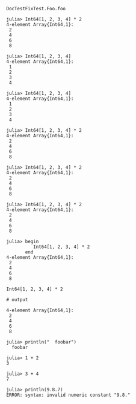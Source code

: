 ```@docs
DocTestFixTest.Foo.foo
```

```jldoctest
julia> Int64[1, 2, 3, 4] * 2
4-element Array{Int64,1}:
 2
 4
 6
 8

julia> Int64[1, 2, 3, 4]
4-element Array{Int64,1}:
 1
 2
 3
 4
```
```jldoctest
julia> Int64[1, 2, 3, 4]
4-element Array{Int64,1}:
 1
 2
 3
 4

julia> Int64[1, 2, 3, 4] * 2
4-element Array{Int64,1}:
 2
 4
 6
 8
```
```jldoctest
julia> Int64[1, 2, 3, 4] * 2
4-element Array{Int64,1}:
 2
 4
 6
 8

julia> Int64[1, 2, 3, 4] * 2
4-element Array{Int64,1}:
 2
 4
 6
 8
```
```jldoctest
julia> begin
          Int64[1, 2, 3, 4] * 2
       end
4-element Array{Int64,1}:
 2
 4
 6
 8
```
```jldoctest
Int64[1, 2, 3, 4] * 2

# output

4-element Array{Int64,1}:
 2
 4
 6
 8
```
```jldoctest; filter = r"foo"
julia> println("  foobar")
  foobar
```
```jldoctest
julia> 1 + 2
3

julia> 3 + 4
7
```
```jldoctest
julia> println(9.8.7)
ERROR: syntax: invalid numeric constant "9.8."
```
